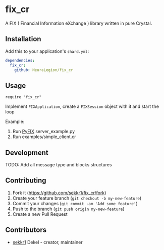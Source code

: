 # fix_cr

A FIX ( Financial Information eXchange ) library written in pure Crystal.

## Installation

Add this to your application's `shard.yml`:

```yaml
dependencies:
  fix_cr:
    github: NeuraLegion/fix_cr
```

## Usage

```crystal
require "fix_cr"
```

Implement `FIXApplication`, create a `FIXSession` object with it and start the loop

Example:
1. Run [PyFIX](<https://github.com/wannabegeek/PyFIX>) server_example.py
2. Run examples/simple_client.cr

## Development

TODO: Add all message type and blocks structures

## Contributing

1. Fork it (<https://github.com/sekkr1/fix_cr/fork>)
2. Create your feature branch (`git checkout -b my-new-feature`)
3. Commit your changes (`git commit -am 'Add some feature'`)
4. Push to the branch (`git push origin my-new-feature`)
5. Create a new Pull Request

## Contributors

- [sekkr1](https://github.com/sekkr1) Dekel - creator, maintainer
